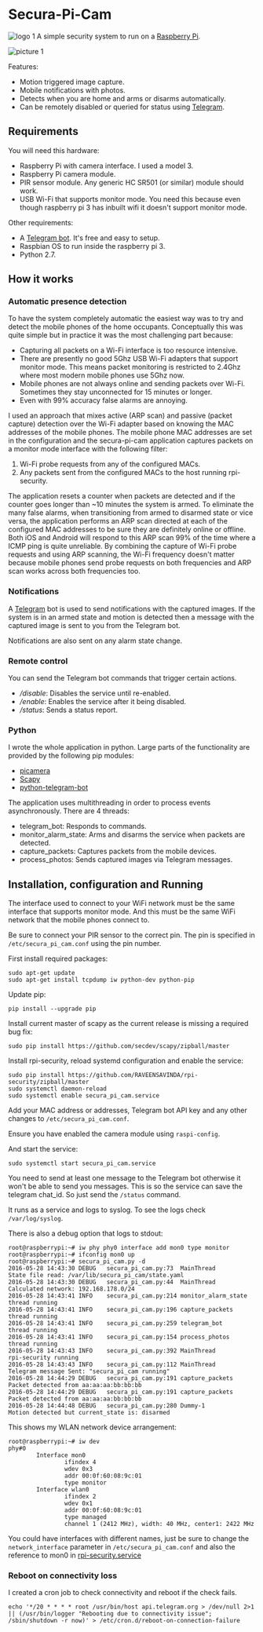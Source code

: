 # Secura-Pi-Cam
![logo 1](../master/logo/1.png?raw=true)
A simple security system to run on a [Raspberry Pi](https://www.raspberrypi.org/).

![picture 1](../master/logo/Picture1.png?raw=true)

Features:
  - Motion triggered image capture.
  - Mobile notifications with photos.
  - Detects when you are home and arms or disarms automatically.
  - Can be remotely disabled or queried for status using [Telegram](https://telegram.org/).

## Requirements

You will need this hardware:
  - Raspberry Pi with camera interface. I used a model 3.
  - Raspberry Pi camera module.
  - PIR sensor module. Any generic HC SR501 (or similar) module should work. 
  - USB Wi-Fi that supports monitor mode. You need this because even though raspberry pi 3 has inbuilt wifi it doesn't support monitor mode.
  
Other requirements:
  - A [Telegram bot](https://telegram.org/blog/bot-revolution). It's free and easy to setup.
  - Raspbian OS to run inside the raspberry pi 3.
  - Python 2.7.

## How it works

### Automatic presence detection

To have the system completely automatic the easiest way was to try and detect the mobile phones of the home occupants. Conceptually this was quite simple but in practice it was the most challenging part because:
  - Capturing all packets on a Wi-Fi interface is too resource intensive.
  - There are presently no good 5Ghz USB Wi-Fi adapters that support monitor mode. This means packet monitoring is restricted to 2.4Ghz where most modern mobile phones use 5Ghz now.
  - Mobile phones are not always online and sending packets over Wi-Fi. Sometimes they stay unconnected for 15 minutes or longer.
  - Even with 99% accuracy false alarms are annoying.

I used an approach that mixes active (ARP scan) and passive (packet capture) detection over the Wi-Fi adapter based on knowing the MAC addresses of the mobile phones. The mobile phone MAC addresses are set in the configuration and the secura-pi-cam application captures packets on a monitor mode interface with the following filter:
1. Wi-Fi probe requests from any of the configured MACs.
2. Any packets sent from the configured MACs to the host running rpi-security.

The application resets a counter when packets are detected and if the counter goes longer than ~10 minutes the system is armed. To eliminate the many false alarms, when transitioning from armed to disarmed state or vice versa, the application performs an ARP scan directed at each of the configured MAC addresses to be sure they are definitely online or offline. Both iOS and Android will respond to this ARP scan 99% of the time where a ICMP ping is quite unreliable. By combining the capture of Wi-Fi probe requests and using ARP scanning, the Wi-Fi frequency doesn't matter because mobile phones send probe requests on both frequencies and ARP scan works across both frequencies too.

### Notifications

A [Telegram](https://telegram.org/blog/bot-revolution) bot is used to send notifications with the captured images. 
If the system is in an armed state and motion is detected then a message with the captured image is sent to you from the Telegram bot.

Notifications are also sent on any alarm state change.

### Remote control

You can send the Telegram bot commands that trigger certain actions.

  - */disable*: Disables the service until re-enabled.
  - */enable*: Enables the service after it being disabled.
  - */status*: Sends a status report.

### Python

I wrote the whole application in python. Large parts of the functionality are provided by the following pip modules:
  - [picamera](https://github.com/waveform80/picamera)
  - [Scapy](http://www.secdev.org/projects/scapy/)
  - [python-telegram-bot](https://github.com/python-telegram-bot/python-telegram-bot)

The application uses multithreading in order to process events asynchronously. There are 4 threads:
  - telegram_bot: Responds to commands.
  - monitor_alarm_state: Arms and disarms the service when packets are detected.
  - capture_packets: Captures packets from the mobile devices.
  - process_photos: Sends captured images via Telegram messages.

## Installation, configuration and Running

The interface used to connect to your WiFi network must be the same interface that supports monitor mode. And this must be the same WiFi network that the mobile phones connect to.

Be sure to connect your PIR sensor to the correct pin. The pin is specified in ``/etc/secura_pi_cam.conf`` using the pin number.

First install required packages:

```
sudo apt-get update
sudo apt-get install tcpdump iw python-dev python-pip 
```

Update pip:

```
pip install --upgrade pip
```

Install current master of scapy as the current release is missing a required bug fix:

```
sudo pip install https://github.com/secdev/scapy/zipball/master
```

Install rpi-security, reload systemd configuration and enable the service:

```
sudo pip install https://github.com/RAVEENSAVINDA/rpi-security/zipball/master
sudo systemctl daemon-reload
sudo systemctl enable secura_pi_cam.service
```

Add your MAC address or addresses, Telegram bot API key and any other changes to ``/etc/secura_pi_cam.conf``.

Ensure you have enabled the camera module using ``raspi-config``.

And start the service:

```
sudo systemctl start secura_pi_cam.service
```

You need to send at least one message to the Telegram bot otherwise it won't be able to send you messages. This is so the service can save the telegram chat_id. So just send the ``/status`` command.

It runs as a service and logs to syslog. To see the logs check ``/var/log/syslog``.

There is also a debug option that logs to stdout:

```
root@raspberrypi:~# iw phy phy0 interface add mon0 type monitor
root@raspberrypi:~# ifconfig mon0 up
root@raspberrypi:~# secura_pi_cam.py -d
2016-05-28 14:43:30 DEBUG   secura_pi_cam.py:73  MainThread          State file read: /var/lib/secura_pi_cam/state.yaml
2016-05-28 14:43:30 DEBUG   secura_pi_cam.py:44  MainThread          Calculated network: 192.168.178.0/24
2016-05-28 14:43:41 INFO    secura_pi_cam.py:214 monitor_alarm_state thread running
2016-05-28 14:43:41 INFO    secura_pi_cam.py:196 capture_packets     thread running
2016-05-28 14:43:41 INFO    secura_pi_cam.py:259 telegram_bot        thread running
2016-05-28 14:43:41 INFO    secura_pi_cam.py:154 process_photos      thread running
2016-05-28 14:43:43 INFO    secura_pi_cam.py:392 MainThread          rpi-security running
2016-05-28 14:43:43 INFO    secura_pi_cam.py:112 MainThread          Telegram message Sent: "secura_pi_cam running"
2016-05-28 14:44:29 DEBUG   secura_pi_cam.py:191 capture_packets     Packet detected from aa:aa:aa:bb:bb:bb
2016-05-28 14:44:29 DEBUG   secura_pi_cam.py:191 capture_packets     Packet detected from aa:aa:aa:bb:bb:bb
2016-05-28 14:44:48 DEBUG   secura_pi_cam.py:280 Dummy-1             Motion detected but current_state is: disarmed
```

This shows my WLAN network device arrangement:

```
root@raspberrypi:~# iw dev
phy#0
        Interface mon0
                ifindex 4
                wdev 0x3
                addr 00:0f:60:08:9c:01
                type monitor
        Interface wlan0
                ifindex 2
                wdev 0x1
                addr 00:0f:60:08:9c:01
                type managed
                channel 1 (2412 MHz), width: 40 MHz, center1: 2422 MHz
```

You could have interfaces with different names, just be sure to change the ``network_interface`` parameter in ``/etc/secura_pi_cam.conf`` and also the reference to mon0 in [rpi-security.service](https://github.com/RAVEENSAVINDA/Secura-Pi-Cam/blob/master/etc/secura_pi_cam.service)

### Reboot on connectivity loss

I created a cron job to check connectivity and reboot if the check fails.

```
echo '*/20 * * * * root /usr/bin/host api.telegram.org > /dev/null 2>1 || (/usr/bin/logger "Rebooting due to connectivity issue"; /sbin/shutdown -r now)' > /etc/cron.d/reboot-on-connection-failure
```
